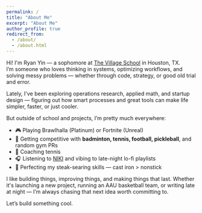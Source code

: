 ```yaml
---
permalink: /
title: "About Me"
excerpt: "About Me"
author_profile: true
redirect_from: 
  - /about/
  - /about.html
---
```


Hi! I'm Ryan Yin — a sophomore at [The Village School](https://www.nordangliaeducation.com/village-houston) in Houston, TX.  
I’m someone who loves thinking in systems, optimizing workflows, and solving messy problems — whether through code, strategy, or good old trial and error.

Lately, I've been exploring operations research, applied math, and startup design — figuring out how smart processes and great tools can make life simpler, faster, or just cooler.

But outside of school and projects, I’m pretty much everywhere:
- 🎮 Playing Brawlhalla (Platinum) or Fortnite (Unreal)
- 🏸 Getting competitive with **badminton, tennis, football, pickleball**, and random gym PRs
- 🎾 Coaching tennis 
- 🎧 Listening to [NIKI](https://open.spotify.com/artist/2kxP07DLgs4xlWz8YHlvfh) and vibing to late-night lo-fi playlists
- 🥩 Perfecting my steak-searing skills — cast iron > nonstick

I like building things, improving things, and making things that last. Whether it's launching a new project, running an AAU basketball team, or writing late at night — I’m always chasing that next idea worth committing to.

Let’s build something cool.

